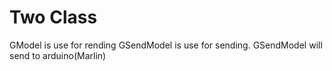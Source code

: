 # Two Class
GModel is use for rending
GSendModel is use for sending. GSendModel will send to arduino(Marlin)